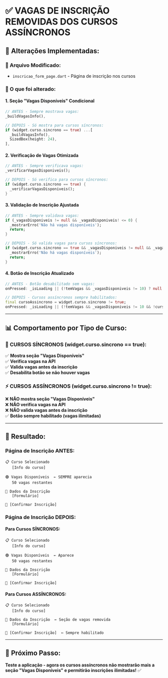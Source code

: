 # ✅ VAGAS DE INSCRIÇÃO REMOVIDAS DOS CURSOS ASSÍNCRONOS

## 🎯 **Alterações Implementadas:**

### **📝 Arquivo Modificado:**
- `inscricao_form_page.dart` - Página de inscrição nos cursos

### **🔄 O que foi alterado:**

#### 1. **Seção "Vagas Disponíveis" Condicional**
```dart
// ANTES - Sempre mostrava vagas:
_buildVagasInfo(),

// DEPOIS - Só mostra para cursos síncronos:
if (widget.curso.sincrono == true) ...[
  _buildVagasInfo(),
  SizedBox(height: 24),
],
```

#### 2. **Verificação de Vagas Otimizada**
```dart
// ANTES - Sempre verificava vagas:
_verificarVagasDisponiveis();

// DEPOIS - Só verifica para cursos síncronos:
if (widget.curso.sincrono == true) {
  _verificarVagasDisponiveis();
}
```

#### 3. **Validação de Inscrição Ajustada**
```dart
// ANTES - Sempre validava vagas:
if (_vagasDisponiveis != null && _vagasDisponiveis! <= 0) {
  _mostrarErro('Não há vagas disponíveis');
  return;
}

// DEPOIS - Só valida vagas para cursos síncronos:
if (widget.curso.sincrono == true && _vagasDisponiveis != null && _vagasDisponiveis! <= 0) {
  _mostrarErro('Não há vagas disponíveis');
  return;
}
```

#### 4. **Botão de Inscrição Atualizado**
```dart
// ANTES - Botão desabilitado sem vagas:
onPressed: _isLoading || (!temVagas && _vagasDisponiveis != 10) ? null : _submeterInscricao,

// DEPOIS - Cursos assíncronos sempre habilitados:
final cursoAssincrono = widget.curso.sincrono != true;
onPressed: _isLoading || (!temVagas && _vagasDisponiveis != 10 && !cursoAssincrono) ? null : _submeterInscricao,
```

---

## 📊 **Comportamento por Tipo de Curso:**

### 🔄 **CURSOS SÍNCRONOS** (widget.curso.sincrono == true):
✅ **Mostra seção "Vagas Disponíveis"**  
✅ **Verifica vagas na API**  
✅ **Valida vagas antes da inscrição**  
✅ **Desabilita botão se não houver vagas**  

### ⚡ **CURSOS ASSÍNCRONOS** (widget.curso.sincrono != true):
❌ **NÃO mostra seção "Vagas Disponíveis"**  
❌ **NÃO verifica vagas na API**  
❌ **NÃO valida vagas antes da inscrição**  
✅ **Botão sempre habilitado (vagas ilimitadas)**  

---

## 🎉 **Resultado:**

### **Página de Inscrição ANTES:**
```
📋 Curso Selecionado
   [Info do curso]

🟢 Vagas Disponíveis  ← SEMPRE aparecia
   50 vagas restantes

📝 Dados da Inscrição
   [Formulário]

🔵 [Confirmar Inscrição]
```

### **Página de Inscrição DEPOIS:**

#### **Para Cursos SÍNCRONOS:**
```
📋 Curso Selecionado
   [Info do curso]

🟢 Vagas Disponíveis  ← Aparece
   50 vagas restantes

📝 Dados da Inscrição
   [Formulário]

🔵 [Confirmar Inscrição]
```

#### **Para Cursos ASSÍNCRONOS:**
```
📋 Curso Selecionado
   [Info do curso]

📝 Dados da Inscrição  ← Seção de vagas removida
   [Formulário]

🔵 [Confirmar Inscrição]  ← Sempre habilitado
```

---

## 🚀 **Próximo Passo:**
**Teste a aplicação - agora os cursos assíncronos não mostrarão mais a seção "Vagas Disponíveis" e permitirão inscrições ilimitadas!** ✅
